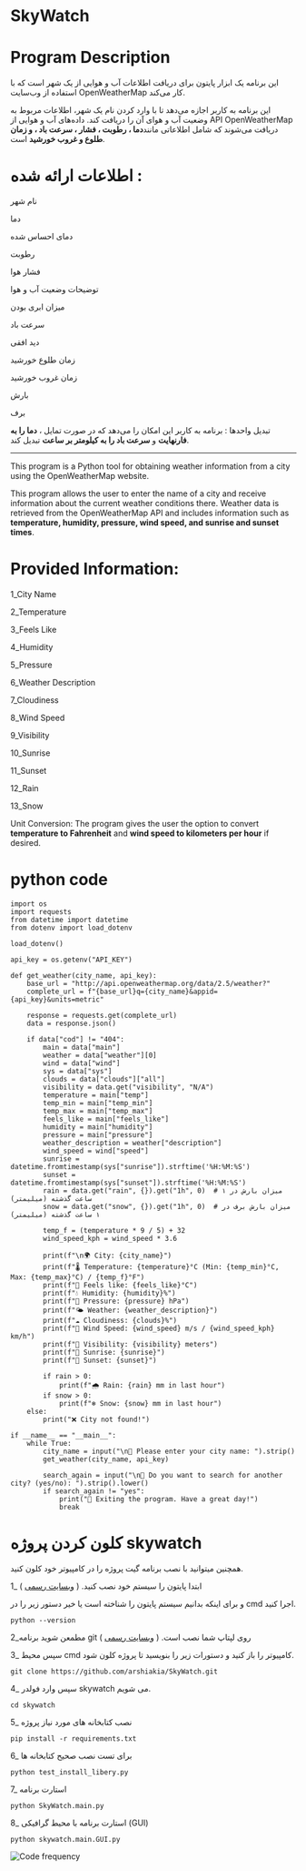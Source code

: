 # SkyWatch

# Program Description

این برنامه یک ابزار پایتون برای دریافت اطلاعات آب و هوایی از یک شهر است که با استفاده از وب‌سایت OpenWeatherMap کار می‌کند.

این برنامه به کاربر اجازه می‌دهد تا با وارد کردن نام یک شهر، اطلاعات مربوط به وضعیت آب و هوای آن را دریافت کند.
داده‌های آب و هوایی از API OpenWeatherMap دریافت می‌شوند که شامل اطلاعاتی مانند**دما ، رطوبت ، فشار ، سرعت باد ، و زمان طلوع و غروب خورشید** است.

# اطلاعات ارائه شده :

نام شهر

دما

دمای احساس شده

رطوبت

فشار هوا

توضیحات وضعیت آب و هوا

میزان ابری بودن

سرعت باد

دید افقی

زمان طلوع خورشید

زمان غروب خورشید

بارش

برف

تبدیل واحدها :
برنامه به کاربر این امکان را می‌دهد که در صورت تمایل ، **دما را به فارنهایت** و **سرعت باد را به کیلومتر بر ساعت** تبدیل کند.

---


This program is a Python tool for obtaining weather information from a city using the OpenWeatherMap website.

This program allows the user to enter the name of a city and receive information about the current weather conditions there. Weather data is retrieved from the OpenWeatherMap API and includes information such as **temperature, humidity, pressure, wind speed, and sunrise and sunset times**.

# Provided Information:

1_City Name

2_Temperature

3_Feels Like

4_Humidity

5_Pressure

6_Weather Description

7_Cloudiness

8_Wind Speed

9_Visibility

10_Sunrise

11_Sunset

12_Rain 

13_Snow

Unit Conversion:
The program gives the user the option to convert **temperature to Fahrenheit** and **wind speed to kilometers per hour** if desired.

# python code
```
import os
import requests
from datetime import datetime
from dotenv import load_dotenv

load_dotenv()

api_key = os.getenv("API_KEY")

def get_weather(city_name, api_key):
    base_url = "http://api.openweathermap.org/data/2.5/weather?"
    complete_url = f"{base_url}q={city_name}&appid={api_key}&units=metric"

    response = requests.get(complete_url)
    data = response.json()

    if data["cod"] != "404":
        main = data["main"]
        weather = data["weather"][0]
        wind = data["wind"]
        sys = data["sys"]
        clouds = data["clouds"]["all"]
        visibility = data.get("visibility", "N/A")
        temperature = main["temp"]
        temp_min = main["temp_min"]
        temp_max = main["temp_max"]
        feels_like = main["feels_like"]
        humidity = main["humidity"]
        pressure = main["pressure"]
        weather_description = weather["description"]
        wind_speed = wind["speed"]
        sunrise = datetime.fromtimestamp(sys["sunrise"]).strftime('%H:%M:%S')
        sunset = datetime.fromtimestamp(sys["sunset"]).strftime('%H:%M:%S')
        rain = data.get("rain", {}).get("1h", 0)  # میزان بارش در ۱ ساعت گذشته (میلیمتر)
        snow = data.get("snow", {}).get("1h", 0)  # میزان بارش برف در ۱ ساعت گذشته (میلیمتر)

        temp_f = (temperature * 9 / 5) + 32
        wind_speed_kph = wind_speed * 3.6

        print(f"\n🌍 City: {city_name}")
        print(f"🌡️ Temperature: {temperature}°C (Min: {temp_min}°C, Max: {temp_max}°C) / {temp_f}°F")
        print(f"🤒 Feels like: {feels_like}°C")
        print(f"💧 Humidity: {humidity}%")
        print(f"📏 Pressure: {pressure} hPa")
        print(f"🌤️ Weather: {weather_description}")
        print(f"☁️ Cloudiness: {clouds}%")
        print(f"💨 Wind Speed: {wind_speed} m/s / {wind_speed_kph} km/h")
        print(f"👀 Visibility: {visibility} meters")
        print(f"🌅 Sunrise: {sunrise}")
        print(f"🌇 Sunset: {sunset}")

        if rain > 0:
            print(f"🌧️ Rain: {rain} mm in last hour")
        if snow > 0:
            print(f"❄️ Snow: {snow} mm in last hour")
    else:
        print("❌ City not found!")

if __name__ == "__main__":
    while True:
        city_name = input("\n🔎 Please enter your city name: ").strip()
        get_weather(city_name, api_key)

        search_again = input("\n🔄 Do you want to search for another city? (yes/no): ").strip().lower()
        if search_again != "yes":
            print("👋 Exiting the program. Have a great day!")
            break
```
# کلون کردن پروژه skywatch 

همچنین میتوانید با نصب برنامه گیت  پروژه را در کامپیوتر خود کلون کنید.

1_ ابتدا پایتون را سیستم خود نصب کنید. ( [وبسایت رسمی](https://www.python.org/downloads/)  )

و برای اینکه بدانیم سیستم پایتون را شناخته است یا خیر دستور زیر را در cmd اجرا کنید.
```
python --version
```
2_مطمعن شوید برنامه git روی لپتاپ شما نصب است. ( [وبسایت رسمی](https://git-scm.com/downloads)  )


3_ سپس محیط cmd کامپیوتر را باز کنید و دستورات زیر را بنویسید تا پروژه کلون شود.
```
git clone https://github.com/arshiakia/SkyWatch.git
```
4_ سپس وارد فولدر skywatch می شویم.
```
cd skywatch
```
5_ نصب کتابخانه های مورد نیاز پروژه
```
pip install -r requirements.txt
```

6_ برای تست نصب صحیح کتابخانه ها
```
python test_install_libery.py
```
7_ استارت برنامه
```
python SkyWatch.main.py
```
8_ استارت برنامه با محیط گرافیکی (GUI)
```
python skywatch.main.GUI.py
```

![Code frequency](https://github.com/user-attachments/assets/92b1eea8-04ea-4e3e-8bfc-f97996f938f8)


